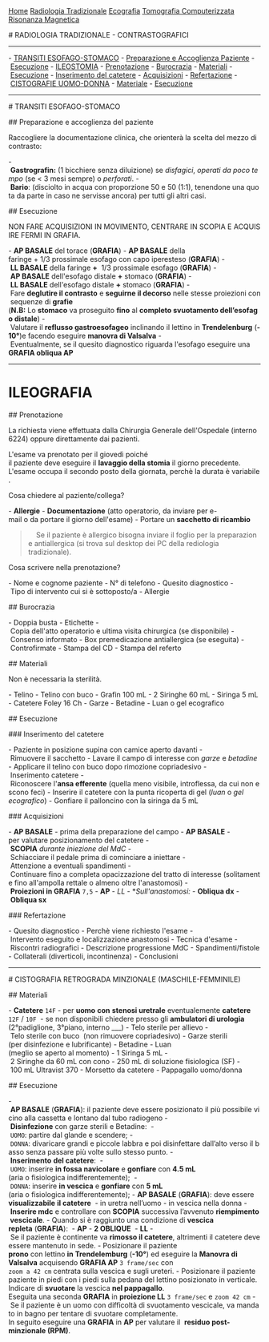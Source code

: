 <div class="topnav">
  <a href="index.html">Home</a>
  <a href="radiologia_tradizionale.html">Radiologia Tradizionale</a>
  <a href="ecografia.html">Ecografia</a>
  <a href="tomografia_computerizzata.html">Tomografia Computerizzata</a>
  <a href="risonanza_magnetica.html">Risonanza Magnetica</a>
</div>

# RADIOLOGIA TRADIZIONALE - CONTRASTOGRAFICI

---

- [TRANSITI ESOFAGO-STOMACO](#transiti-esofago-stomaco)
  - [Preparazione e Accoglienza Paziente](#preparazione-e-accoglienza-paziente)
  - [Esecuzione](#esecuzione)
- [ILEOSTOMIA](#ileostomia)
  - [Prenotazione](#prenotazione)
  - [Burocrazia](#burocrazia)
  - [Materiali](#materiali)
  - [Esecuzione](#esecuzione-1)
      - [Inserimento del catetere](#inserimento-del-catetere)
          - [Acquisizioni](#acquisizioni)
              - [Refertazione](#refertazione)
- [CISTOGRAFIE UOMO-DONNA](#cistografie-uomo-donna)
  - [Materiale](#materiale)
  - [Esecuzione](#esecuzione-2)


---

# TRANSITI ESOFAGO-STOMACO

## Preparazione e accoglienza del paziente

Raccogliere la documentazione clinica, che orienterà la scelta del mezzo di contrasto:

- **Gastrografin:** (1 bicchiere senza diluizione) se *disfagici*, *operati da poco tempo* (se < 3 mesi sempre) o *perforati*.
- **Bario**: (disciolto in acqua con proporzione 50 e 50 (1:1), tenendone una quota da parte in caso ne servisse ancora) per tutti gli altri casi.


## Esecuzione

NON FARE ACQUISIZIONI IN MOVIMENTO, CENTRARE IN SCOPIA E ACQUISIRE FERMI IN GRAFIA.

- **AP BASALE** del torace (**GRAFIA**)
- **AP BASALE** della faringe + 1/3 prossimale esofago con capo iperesteso (**GRAFIA**)
- **LL BASALE** della faringe **+**  1/3 prossimale esofago (**GRAFIA**)
- **AP BASALE** dell'esofago distale **+** stomaco (**GRAFIA**)
- **LL BASALE** dell'esofago distale **+** stomaco (**GRAFIA**)
- Fare **deglutire il contrasto** e **seguirne il decorso** nelle stesse proiezioni con sequenze di **grafie**
  (**N.B:** Lo **stomaco** va proseguito **fino** al **completo svuotamento dell’esofago distale**)
- Valutare il **reflusso gastroesofageo** inclinando il lettino in **Trendelenburg** (**-10°**)e facendo eseguire **manovra di Valsalva**
- Eventualmente, se il quesito diagnostico riguarda l'esofago eseguire una **GRAFIA obliqua AP**


---


# ILEOGRAFIA

## Prenotazione

La richiesta viene effettuata dalla Chirurgia Generale dell'Ospedale (interno 6224) oppure direttamente dai pazienti.

L'esame va prenotato per il giovedì poiché il paziente deve eseguire il **lavaggio della stomia** il giorno precedente.
L'esame occupa il secondo posto della giornata, perchè la durata è variabile.



Cosa chiedere al paziente/collega?


- **Allergie**
- **Documentazione** (atto operatorio, da inviare per e-mail o da portare il giorno dell'esame)
- Portare un **sacchetto di ricambio**


>    Se il paziente è allergico bisogna inviare il foglio per la preparazione antiallergica (si trova sul desktop dei PC della rediologia tradizionale).




Cosa scrivere nella prenotazione?


- Nome e cognome paziente
- N° di telefono
- Quesito diagnostico
- Tipo di intervento cui si è sottoposto/a
- Allergie


## Burocrazia

- Doppia busta
- Etichette
- Copia dell'atto operatorio e ultima visita chirurgica (se disponibile)
- Consenso informato
  - Box premedicazione antiallergica (se eseguita)
    - Controfirmate
- Stampa del CD
- Stampa del referto


## Materiali

Non è necessaria la sterilità.


- Telino
- Telino con buco
- Grafin 100 mL
- 2 Siringhe 60 mL
- Siringa 5 mL
- Catetere Foley 16 Ch
- Garze
- Betadine
- Luan o gel ecografico


## Esecuzione


### Inserimento del catetere

- Paziente in posizione supina con camice aperto davanti
- Rimuovere il sacchetto
- Lavare il campo di interesse con *garze* e *betadine*
- Applicare il telino con buco dopo rimozione copriadesivo
- Inserimento catetere
  - Riconoscere l'**ansa efferente** (quella meno visibile, introflessa, da cui non escono feci)
  - Inserire il catetere con la punta ricoperta di gel (*luan* o *gel ecografico*)
  - Gonfiare il palloncino con la siringa da 5 mL



### Acquisizioni

- **AP BASALE** - prima della preparazione del campo
- **AP BASALE** - per valutare posizionamento del catetere
- **SCOPIA** *durante iniezione del MdC*
  - Schiacciare il pedale prima di cominciare a iniettare
  - Attenzione a eventuali spandimenti
  - Continuare fino a completa opacizzazione del tratto di interesse (solitamente fino all'ampolla rettale o almeno oltre l'anastomosi)
- **Proiezioni in GRAFIA** `7,5`
     - **AP**
     - *LL*
     - **Sull'anastomosi:*
       - **Obliqua dx**
       - **Obliqua sx**



### Refertazione

- Quesito diagnostico
  - Perchè viene richiesto l'esame
  - Intervento eseguito e localizzazione anastomosi
- Tecnica d'esame
- Riscontri radiografici
  - Descrizione progressione MdC
  - Spandimenti/fistole
  - Collaterali (diverticoli, incontinenza)
- Conclusioni


---


# CISTOGRAFIA RETROGRADA MINZIONALE (MASCHILE-FEMMINILE)

## Materiali

- **Catetere** `14F`
  - per **uomo** **con** **stenosi uretrale** eventualemente **catetere** `12F` / `10F` 
    - se non disponibili chiedere presso gli **ambulatori di urologia** (2°padiglione, 3°piano, interno ___)
- Telo sterile per allievo
- Telo sterile con buco 
  (non rimuovere copriadesivo)
- Garze sterili 
  (per disinfezione e lubrificante)
- Betadine
- Luan 
  (meglio se aperto al momento)
- 1 Siringa 5 mL
- 2 Siringhe da 60 mL con cono
- 250 mL di soluzione fisiologica (SF)
- 100 mL Ultravist 370
- Morsetto da catetere
- Pappagallo uomo/donna


## Esecuzione

- **AP BASALE** (**GRAFIA**): il paziente deve essere posizionato il più possibile vicino alla cassetta e lontano dal tubo radiogeno
- **Disinfezione** con garze sterili e Betadine: 
    - `UOMO`: partire dal glande e scendere;
    - `DONNA`: divaricare grandi e piccole labbra e poi disinfettare dall’alto verso il basso senza passare più volte sullo stesso punto.
- **Inserimento** **del catetere**: 
    - `UOMO`: inserire **in fossa navicolare** e **gonfiare** con **4.5 mL**
      (aria o fisiologica indifferentemente); 
    - `DONNA`: inserire **in vescica** e **gonfiare** con **5 mL** 
      (aria o fisiologica indifferentemente);
- **AP BASALE** (**GRAFIA**): deve essere **visualizzabile** **il catetere** 
  - in uretra nell’uomo
  - in vescica nella donna
- **Inserire mdc** e controllare con **SCOPIA** successiva l’avvenuto **riempimento vescicale**.
- Quando si è raggiunto una condizione di **vescica repleta** (**GRAFIA**): 
    - **AP**
    - **2 OBLIQUE** 
    - **LL**
- Se il paziente è continente va **rimosso il catetere**, altrimenti il catetere deve essere mantenuto in sede.
- Posizionare il paziente **prono** con lettino **in Trendelemburg** (**-10°**) ed eseguire la **Manovra di Valsalva** acquisendo **GRAFIA AP** `3 frame/sec` con `zoom a 42 cm` centrata sulla vescica e sugli ureteri.
- Posizionare il paziente paziente in piedi con i piedi sulla pedana del lettino posizionato in verticale. Indicare di **svuotare** la vescica **nel pappagallo**. Eseguita una seconda **GRAFIA** in **proiezione LL** `3 frame/sec` e `zoom 42 cm`
- Se il paziente è un uomo con difficoltà di svuotamento vescicale, va mandato in bagno per tentare di svuotare completamente. 
  In seguito eseguire una **GRAFIA** in **AP** per valutare il  **residuo post-minzionale (RPM)**.